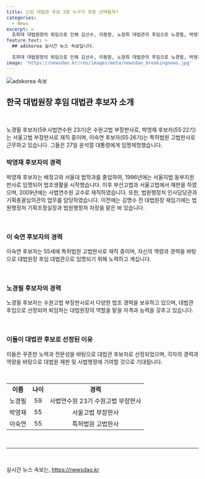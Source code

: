 ```yaml
---
title: 신임 대법관 후보 3명 누구가 최종 선택될까?
categories:
  - News
excerpt: >
  조희대 대법원장의 퇴임으로 인해 김선수, 이동원, 노정희 대법관의 후임으로 노경필, 박영재, 이숙연이 윤석열 대통령에게 임명제청했다. 박 부장판사는 배정고와 서울대 법학과를 졸업한 뒤 판사로 시작해 교수와 법원행정처 관리직을 거쳤으며, 김명수 전 대법원장 재임기에는 법원행정처 기획조정실장과 차장을 역임했다.
feature_text: >
  ## adskorea 실시간 뉴스 속보입니다.

  조희대 대법원장의 퇴임으로 인해 김선수, 이동원, 노정희 대법관의 후임으로 노경필, 박영재, 이숙연이 윤석열 대통령에게 임명제청했다. 박 부장판사는 배정고와 서울대 법학과를 졸업한 뒤 판사로 시작해 교수와 법원행정처 관리직을 거쳤으며, 김명수 전 대법원장 재임기에는 법원행정처 기획조정실장과 차장을 역임했다.
image: 'https://newsdao.kr/res/images/meta/newsdao_breakingnews.jpg'
---
```


<p><img src="https://newsdao.kr/res/images/meta/newsdao_breakingnews.jpg" alt="adskorea 속보" /></p>

<h2 data-ke-size="size26">한국 대법원장 후임 대법관 후보자 소개</h2>

<p data-ke-size="size16">&nbsp;</p>

<p>노경필 후보자(59·사법연수원 23기)은 수원고법 부장판사로, 박영재 후보자(55·22기)는 서울고법 부장판사로 재직 중이며, 이숙연 후보자(55·26기)는 특허법원 고법판사로 근무하고 있습니다. 그들은 27일 윤석열 대통령에게 임명제청했습니다.</p></p>

<h3>박영재 후보자의 경력</h3>

<p data-ke-size="size16">박영재 후보자는 배정고와 서울대 법학과를 졸업하여, 1996년에는 서울지법 동부지원 판사로 임명되어 법조생활을 시작했습니다. 이후 부산고법과 서울고법에서 재판을 하였으며, 2009년에는 사법연수원 교수로 재직하였습니다. 또한, 법원행정처 인사담당관과 기획총괄심의관의 업무를 담당하였습니다. 이전에는 김명수 전 대법원장 재임기에는 법원행정처 기획조정실장과 법원행정처 차장을 맡은 바 있습니다.</p>

<p data-ke-size="size16">&nbsp;</p>

<h3>이 숙연 후보자의 경력</h3>

<p data-ke-size="size16">이숙연 후보자는 55세에 특허법원 고법판사로 재직 중이며, 자신의 역량과 경력을 바탕으로 대법원장 후임 대법관으로 임명되기 위해 노력하고 계십니다.</p>

<p data-ke-size="size16">&nbsp;</p>

<h3>노경필 후보자의 경력</h3>

<p data-ke-size="size16">노경필 후보자는 수원고법 부장판사로서 다양한 법조 경력을 보유하고 있으며, 대법관 후임으로 선정되어 퇴임하는 대법원장의 역할을 맡을 자격과 능력을 갖추고 있습니다.</p>

<p data-ke-size="size16">&nbsp;</p>

<h3>이들이 대법관 후보로 선정된 이유</h3>

<p data-ke-size="size16">이들은 꾸준한 노력과 전문성을 바탕으로 대법관 후보자로 선정되었으며, 각자의 경력과 역량을 바탕으로 대법원 재판 및 사법행정에 기여할 것으로 기대됩니다.</p>

<p data-ke-size="size16">&nbsp;</p>

<table>
<tbody>
<tr>
<td style="text-align: center; height: 17px;"><b>이름</b></td>
<td style="text-align: center; height: 17px;"><b>나이</b></td>
<td style="text-align: center; height: 17px;"><b>경력</b></td>
</tr>
<tr>
<td style="text-align: center; height: 17px;">노경필</td>
<td style="text-align: center; height: 17px;">59</td>
<td style="text-align: center; height: 17px;">사법연수원 23기 수원고법 부장판사</td>
</tr>
<tr>
<td style="text-align: center; height: 17px;">박영재</td>
<td style="text-align: center; height: 17px;">55</td>
<td style="text-align: center; height: 17px;">서울고법 부장판사</td>
</tr>
<tr>
<td style="text-align: center; height: 17px;">이숙연</td>
<td style="text-align: center; height: 17px;">55</td>
<td style="text-align: center; height: 17px;">특허법원 고법판사</td>
</tr>
</tbody>
</table>

<p data-ke-size="size16">&nbsp;</p>

<hr>

<p data-ke-size="size16">&nbsp;</p>
실시간 뉴스 속보는, <a href="https://newsdao.kr" rel="dofollow">https://newsdao.kr</a>


